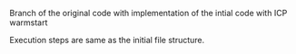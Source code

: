 Branch of the original code with implementation of the intial code with ICP warmstart

Execution steps are same as the initial file structure.
